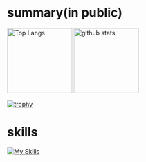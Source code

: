 # summary(in public)

<p align="left"> 
  <img alt="Top Langs" height="150px" src="https://github-readme-stats.vercel.app/api/top-langs/?username=RioRio-do&layout=compact&show_icons=true&theme=onedark" />
  <img alt="github stats" height="150px" src="https://github-readme-stats.vercel.app/api?username=RioRio-do&theme=onedark&show_icons=ture" />
</p>

[![trophy](https://github-profile-trophy.vercel.app/?username=RioRio-do&theme=onedark
)](https://github.com/ryo-ma/github-profile-trophy)

# skills
[![My Skills](https://skillicons.dev/icons?i=dart,flutter,py,html,css,scss,js,ts,nodejs,npm,react,nextjs,p5js,rust,c,cpp,ruby,sqlite,latex,md,discord,misskey,twitter,gmail,git,github,vscode,notion,obsidian,figma,windows,linux,ubuntu,svg,&theme=dark)](https://skillicons.dev)

<!--
**RioRio-do/RioRio-do** is a ✨ _special_ ✨ repository because its `README.md` (this file) appears on your GitHub profile.

Here are some ideas to get you started:

- 🔭 I’m currently working on ...
- 🌱 I’m currently learning ...
- 👯 I’m looking to collaborate on ...
- 🤔 I’m looking for help with ...
- 💬 Ask me about ...
- 📫 How to reach me: ...
- 😄 Pronouns: ...
- ⚡ Fun fact: ...
-->
